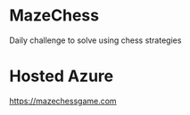 # MazeChess
Daily challenge to solve using chess strategies

# Hosted Azure
https://mazechessgame.com
